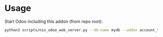 # Usage

Start Odoo including this addon (from repo root):

```bash
python3 scripts/nix_odoo_web_server.py --db-name mydb --addon account_template_active
```
